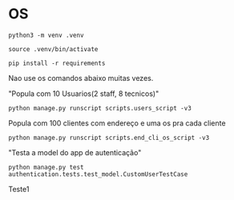 # OS

```
python3 -m venv .venv
```

```
source .venv/bin/activate
```

```
pip install -r requirements
```


Nao use os comandos abaixo muitas vezes.

"Popula com 10 Usuarios(2 staff, 8 tecnicos)"
```
python manage.py runscript scripts.users_script -v3
```

Popula com 100 clientes com endereço e uma os pra cada cliente
```
python manage.py runscript scripts.end_cli_os_script -v3
```

"Testa a model do app de autenticação"
```
python manage.py test authentication.tests.test_model.CustomUserTestCase
```
Teste1
